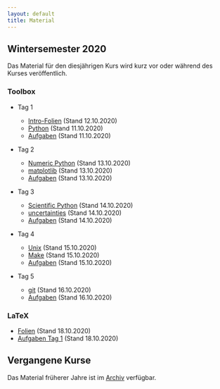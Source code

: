 ```yaml
---
layout: default
title: Material
---
```



## Wintersemester 2020

Das Material für den diesjährigen Kurs wird kurz vor oder während des
Kurses veröffentlich.

### Toolbox
- Tag 1
    - [Intro-Folien](files/archive/2020/intro.pdf) (Stand 12.10.2020)
    - [Python](files/archive/2020/python.html) (Stand 11.10.2020)
    - [Aufgaben](files/archive/2020/exercises-toolbox-1.zip) (Stand 11.10.2020)

- Tag 2
    - [Numeric Python](files/archive/2020/numeric-python.html) (Stand 13.10.2020)
    - [matplotlib](files/archive/2020/matplotlib.html) (Stand 13.10.2020)
    - [Aufgaben](files/archive/2020/exercises-toolbox-2.zip) (Stand 13.10.2020)

- Tag 3
    - [Scientific Python](files/archive/2020/scientific-python.html) (Stand 14.10.2020)
    - [uncertainties](files/archive/2020/uncertainties.html) (Stand 14.10.2020)
    - [Aufgaben](files/archive/2020/exercises-toolbox-3.zip) (Stand 14.10.2020)

- Tag 4
    - [Unix](files/archive/2020/unix.pdf) (Stand 15.10.2020)
    - [Make](files/archive/2020/make.pdf) (Stand 15.10.2020)
    - [Aufgaben](files/archive/2020/exercises-toolbox-4.zip) (Stand 15.10.2020)

- Tag 5
    - [git](files/archive/2020/git.pdf) (Stand 16.10.2020)
    - [Aufgaben](files/archive/2020/exercises-toolbox-5.zip) (Stand 16.10.2020)


### LaTeX

- [Folien](files/archive/2020/latex.pdf) (Stand 18.10.2020)
- [Aufgaben Tag 1](files/archive/2020/exercises-latex-1.zip) (Stand 18.10.2020)

<!--
- [LaTeX Vorlage für Protokolle](files/archive/2020/latex-template.zip) (Stand 4.10.2020)
- [Aufgaben Tag 2](files/archive/2020/exercises-latex-2.zip) (Stand 01.10.2020)
- [Aufgaben Tag 3](files/archive/2020/exercises-latex-3.zip) (Stand 02.10.2020)
- [Aufgaben Tag 5](files/archive/2020/exercises-latex-5.zip) (Stand 04.10.2020)
--->
## Vergangene Kurse

Das Material früherer Jahre ist im [Archiv](archive.html) verfügbar.

